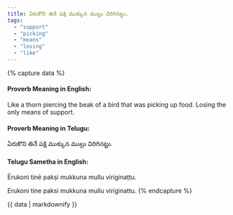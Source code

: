 ```yaml
---
title: ఏరుకొని తినే పక్షి ముక్కున ముల్లు విరిగినట్టు.
tags:
  - "support"
  - "picking"
  - "means"
  - "losing"
  - "like"
---
```


{% capture data %}
#### Proverb Meaning in English:
Like a thorn piercing the beak of a bird that was picking up food.
Losing the only means of support.

#### Proverb Meaning in Telugu:
ఏరుకొని తినే పక్షి ముక్కున ముల్లు విరిగినట్టు.

#### Telugu Sametha in English:
Ērukoni tinē pakṣi mukkuna mullu viriginaṭṭu.

Erukoni tine paksi mukkuna mullu viriginattu.
{% endcapture %}

{{ data | markdownify }}

